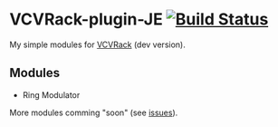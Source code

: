 # VCVRack-plugin-JE [![Build Status](https://travis-ci.org/eres-j/VCVRack-plugin-JE.svg?branch=master)](https://travis-ci.org/eres-j/VCVRack-plugin-JE)
My simple modules for [VCVRack](https://github.com/VCVRack/Rack) (dev version).

## Modules

 - Ring Modulator
 
 More modules comming "soon" (see [issues](https://github.com/eres-j/VCVRack-plugin-JE/issues)).
